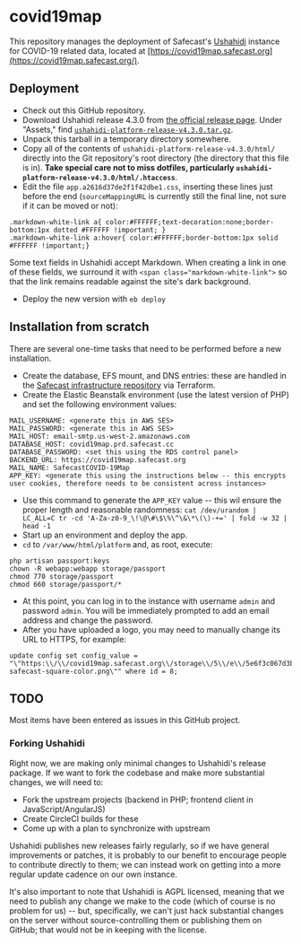 # covid19map

This repository manages the deployment of Safecast's [Ushahidi](https://www.ushahidi.com/) instance for COVID-19 related data, located at [https://covid19map.safecast.org](https://covid19map.safecast.org/).

## Deployment

* Check out this GitHub repository.
* Download Ushahidi release 4.3.0 from [the official release page](https://github.com/ushahidi/platform-release/releases). Under "Assets," find [`ushahidi-platform-release-v4.3.0.tar.gz`](https://github.com/ushahidi/platform-release/releases/download/v4.3.0/ushahidi-platform-release-v4.3.0.tar.gz).
* Unpack this tarball in a temporary directory somewhere.
* Copy all of the contents of `ushahidi-platform-release-v4.3.0/html/` directly into the Git repository's root directory (the directory that this file is in). **Take special care not to miss dotfiles, particularly `ushahidi-platform-release-v4.3.0/html/.htaccess`**.
* Edit the file `app.a2616d37de2f1f42dbe1.css`, inserting these lines just before the end (`sourceMappingURL` is currently still the final line, not sure if it can be moved or not):
```
.markdown-white-link a{ color:#FFFFFF;text-decoration:none;border-bottom:1px dotted #FFFFFF !important; }
.markdown-white-link a:hover{ color:#FFFFFF;border-bottom:1px solid #FFFFFF !important;}
```
Some text fields in Ushahidi accept Markdown. When creating a link in one of these fields, we surround it with `<span class="markdown-white-link">` so that the link remains readable against the site's dark background.
* Deploy the new version with `eb deploy`

## Installation from scratch

There are several one-time tasks that need to be performed before a new installation.

* Create the database, EFS mount, and DNS entries: these are handled in the [Safecast infrastructure repository](https://github.com/Safecast/infrastructure/) via Terraform.
* Create the Elastic Beanstalk environment (use the latest version of PHP) and set the following environment values:
```
MAIL_USERNAME: <generate this in AWS SES>
MAIL_PASSWORD: <generate this in AWS SES>
MAIL_HOST: email-smtp.us-west-2.amazonaws.com
DATABASE_HOST: covid19map.prd.safecast.cc
DATABASE_PASSWORD: <set this using the RDS control panel>
BACKEND_URL: https://covid19map.safecast.org
MAIL_NAME: SafecastCOVID-19Map
APP_KEY: <generate this using the instructions below -- this encrypts user cookies, therefore needs to be consistent across instances>
```
* Use this command to generate the `APP_KEY` value -- this wil ensure the proper length and reasonable randomness: `cat /dev/urandom | LC_ALL=C tr -cd 'A-Za-z0-9_\!\@\#\$\%\^\&\*\(\)-+=' | fold -w 32 | head -1`
* Start up an environment and deploy the app.
* `cd` to `/var/www/html/platform` and, as root, execute:
```
php artisan passport:keys
chown -R webapp:webapp storage/passport
chmod 770 storage/passport
chmod 660 storage/passport/*
```
* At this point, you can log in to the instance with username `admin` and password `admin`. You will be immediately prompted to add an email address and change the password.
* After you have uploaded a logo, you may need to manually change its URL to HTTPS, for example:
```
update config set config_value = "\"https:\\/\\/covid19map.safecast.org\\/storage\\/5\\/e\\/5e6f3c067d3b3-safecast-square-color.png\"" where id = 8;
```

## TODO

Most items have been entered as issues in this GitHub project.

### Forking Ushahidi

Right now, we are making only minimal changes to Ushahidi's release package. If we want to fork the codebase and make more substantial changes, we will need to:

* Fork the upstream projects (backend in PHP; frontend client in JavaScript/AngularJS)
* Create CircleCI builds for these
* Come up with a plan to synchronize with upstream

Ushahidi publishes new releases fairly regularly, so if we have general improvements or patches, it is probably to our benefit to encourage people to contribute directly to them; we can instead work on getting into a more regular update cadence on our own instance.

It's also important to note that Ushahidi is AGPL licensed, meaning that we need to publish any change we make to the code (which of course is no problem for us) -- but, specifically, we can't just hack substantial changes on the server without source-controlling them or publishing them on GitHub; that would not be in keeping with the license.

